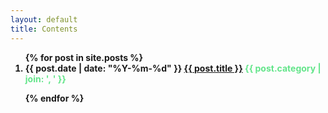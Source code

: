 ```yaml
---
layout: default
title: Contents
---
```


<ol> <b>
  {% for post in site.posts %}
    <li><span class="meta">{{ post.date | date: "%Y-%m-%d" }} <a href="{{ post.url }}">{{ post.title }}</a> <font color="#63E58A"><span class="category">{{ post.category | join: ', ' }}</span>
    </font>
  
  {% endfor %}
